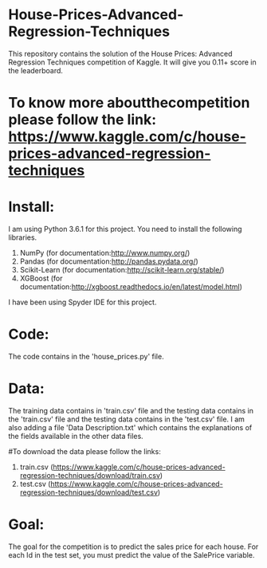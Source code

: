 # House-Prices-Advanced-Regression-Techniques
This repository contains the solution of the House Prices: Advanced Regression Techniques competition of Kaggle. It will give you 0.11+ score in the leaderboard.

# To know more aboutthecompetition please follow the link: https://www.kaggle.com/c/house-prices-advanced-regression-techniques

# Install:

I am using Python 3.6.1 for this project. You need to install the following libraries.
1. NumPy (for documentation:http://www.numpy.org/)
2. Pandas (for documentation:http://pandas.pydata.org/)
3. Scikit-Learn (for documentation:http://scikit-learn.org/stable/)
4. XGBoost (for documentation:http://xgboost.readthedocs.io/en/latest/model.html)

I have been using Spyder IDE for this project.

# Code:
The code contains in the 'house_prices.py' file.

# Data:
The training data contains in 'train.csv' file and the testing data contains in the 'train.csv' file and the testing data contains in the 'test.csv' file. I am also adding a file 'Data Description.txt' which contains the explanations of the fields available in the other data files.

#To download the data please follow the links:
1. train.csv (https://www.kaggle.com/c/house-prices-advanced-regression-techniques/download/train.csv)
2. test.csv (https://www.kaggle.com/c/house-prices-advanced-regression-techniques/download/test.csv)

# Goal:
The goal for the competition is to predict the sales price for each house. For each Id in the test set, you must predict the value of the SalePrice variable. 
